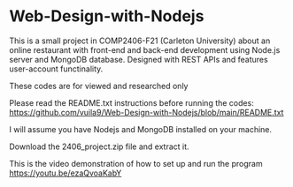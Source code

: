 # Web-Design-with-Nodejs

This is a small project in COMP2406-F21 (Carleton University) about an online restaurant with front-end and back-end development using Node.js server and MongoDB database. Designed with REST APIs and features user-account functinality.

These codes are for viewed and researched only

Please read the README.txt instructions before running the codes: https://github.com/vuila9/Web-Design-with-Nodejs/blob/main/README.txt

I will assume you have Nodejs and MongoDB installed on your machine.

Download the 2406_project.zip file and extract it.

This is the video demonstration of how to set up and run the program
https://youtu.be/ezaQvoaKabY

